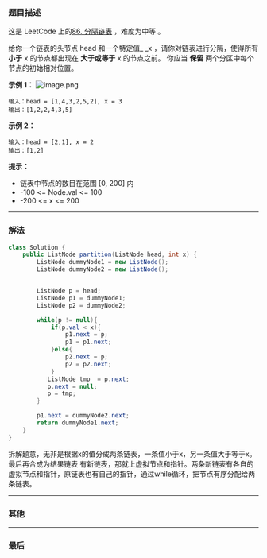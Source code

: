 ### 题目描述

这是 LeetCode 上的[86. 分隔链表](https://leetcode.cn/problems/partition-list/) ，难度为中等 。

给你一个链表的头节点 head 和一个特定值_ _x ，请你对链表进行分隔，使得所有 **小于** x 的节点都出现在 **大于或等于** x 的节点之前。
你应当 **保留** 两个分区中每个节点的初始相对位置。

**示例 1：**
![image.png](https://cdn.nlark.com/yuque/0/2024/png/33679858/1717596859978-00f3aa16-2d37-4ab5-bf64-7f2944ef078c.png#averageHue=%23f0eeeb&clientId=u25069aa4-a106-4&from=paste&id=uac8428b4&originHeight=222&originWidth=662&originalType=url&ratio=2&rotation=0&showTitle=false&size=66206&status=done&style=none&taskId=u8db962dc-0167-45a7-a8c1-b3a116f18ea&title=)
```
输入：head = [1,4,3,2,5,2], x = 3
输出：[1,2,2,4,3,5]
```
**示例 2：**
```
输入：head = [2,1], x = 2
输出：[1,2]
```

**提示：**

- 链表中节点的数目在范围 [0, 200] 内
- -100 <= Node.val <= 100
- -200 <= x <= 200

---

### 解法
```java
class Solution {
    public ListNode partition(ListNode head, int x) {
        ListNode dummyNode1 = new ListNode();
        ListNode dummyNode2 = new ListNode();


        ListNode p = head;
        ListNode p1 = dummyNode1;
        ListNode p2 = dummyNode2;

        while(p != null){
            if(p.val < x){
                p1.next = p;
                p1 = p1.next;
            }else{
                p2.next = p;
                p2 = p2.next;
            }
           ListNode tmp  = p.next;
           p.next = null;
           p = tmp;
        }

        p1.next = dummyNode2.next;
        return dummyNode1.next;
    }
}
```

拆解题意，无非是根据x的值分成两条链表，一条值小于x，另一条值大于等于x。最后再合成为结果链表
有新链表，那就上虚拟节点和指针。两条新链表有各自的虚拟节点和指针，原链表也有自己的指针，通过while循环，把节点有序分配给两条链表。

---


### 其他


---

### 最后

